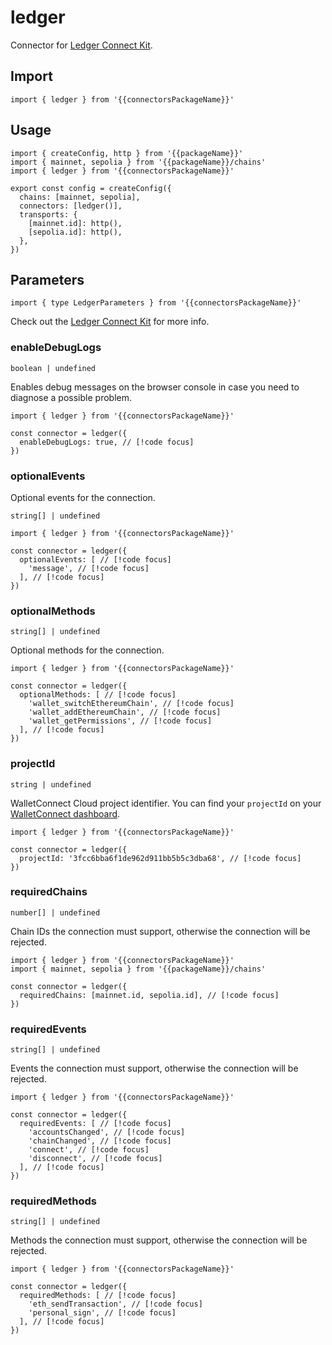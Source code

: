 <!-- <script setup>
const packageName = 'wagmi'
const connectorsPackageName = 'wagmi/connectors'
</script> -->

# ledger

Connector for [Ledger Connect Kit](https://github.com/LedgerHQ/connect-kit).

## Import

```ts-vue
import { ledger } from '{{connectorsPackageName}}'
```

## Usage

```ts-vue{3,7}
import { createConfig, http } from '{{packageName}}'
import { mainnet, sepolia } from '{{packageName}}/chains'
import { ledger } from '{{connectorsPackageName}}'

export const config = createConfig({
  chains: [mainnet, sepolia],
  connectors: [ledger()],
  transports: {
    [mainnet.id]: http(),
    [sepolia.id]: http(),
  },
})
```

## Parameters

```ts-vue
import { type LedgerParameters } from '{{connectorsPackageName}}'
```

Check out the [Ledger Connect Kit](https://github.com/LedgerHQ/connect-kit) for more info.

### enableDebugLogs

`boolean | undefined`

Enables debug messages on the browser console in case you need to diagnose a possible problem.

```ts-vue
import { ledger } from '{{connectorsPackageName}}'

const connector = ledger({
  enableDebugLogs: true, // [!code focus]
})
```

### optionalEvents

Optional events for the connection.

`string[] | undefined`

```ts-vue
import { ledger } from '{{connectorsPackageName}}'

const connector = ledger({
  optionalEvents: [ // [!code focus]
    'message', // [!code focus]
  ], // [!code focus]
})
```

### optionalMethods

`string[] | undefined`

Optional methods for the connection.

```ts-vue
import { ledger } from '{{connectorsPackageName}}'

const connector = ledger({
  optionalMethods: [ // [!code focus]
    'wallet_switchEthereumChain', // [!code focus]
    'wallet_addEthereumChain', // [!code focus]
    'wallet_getPermissions', // [!code focus]
  ], // [!code focus]
})
```

### projectId

`string | undefined`

WalletConnect Cloud project identifier. You can find your `projectId` on your [WalletConnect dashboard](https://cloud.walletconnect.com/sign-in).

```ts-vue
import { ledger } from '{{connectorsPackageName}}'

const connector = ledger({
  projectId: '3fcc6bba6f1de962d911bb5b5c3dba68', // [!code focus]
})
```

### requiredChains

`number[] | undefined`

Chain IDs the connection must support, otherwise the connection will be rejected.

```ts-vue
import { ledger } from '{{connectorsPackageName}}'
import { mainnet, sepolia } from '{{packageName}}/chains'

const connector = ledger({
  requiredChains: [mainnet.id, sepolia.id], // [!code focus]
})
```

### requiredEvents

`string[] | undefined`

Events the connection must support, otherwise the connection will be rejected.

```ts-vue
import { ledger } from '{{connectorsPackageName}}'

const connector = ledger({
  requiredEvents: [ // [!code focus]
    'accountsChanged', // [!code focus]
    'chainChanged', // [!code focus]
    'connect', // [!code focus]
    'disconnect', // [!code focus]
  ], // [!code focus]
})
```

### requiredMethods

`string[] | undefined`

Methods the connection must support, otherwise the connection will be rejected.

```ts-vue
import { ledger } from '{{connectorsPackageName}}'

const connector = ledger({
  requiredMethods: [ // [!code focus]
    'eth_sendTransaction', // [!code focus]
    'personal_sign', // [!code focus]
  ], // [!code focus]
})
```
